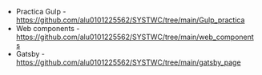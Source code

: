 - Practica Gulp - https://github.com/alu0101225562/SYSTWC/tree/main/Gulp_practica
- Web components - https://github.com/alu0101225562/SYSTWC/tree/main/web_components
- Gatsby - https://github.com/alu0101225562/SYSTWC/tree/main/gatsby_page